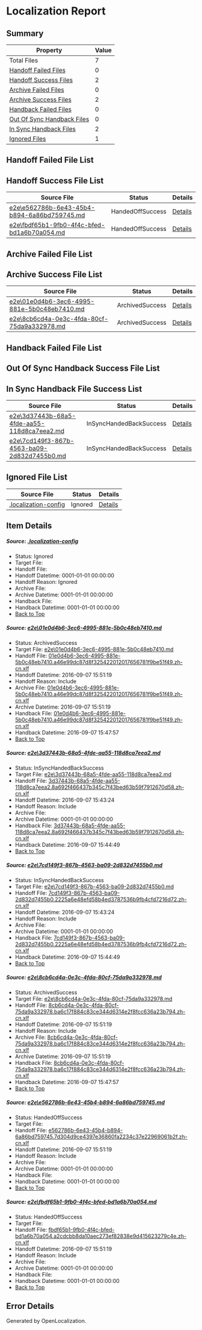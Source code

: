 # <a name='report-top'></a> Localization Report

## Summary
 Property | Value 
 -------- | ----- 
 Total Files | 7
[ Handoff Failed Files ](#handoff-failed-list)| 0
[ Handoff Success Files ](#handoff-success-list)| 2
[ Archive Failed Files ](#archive-failed-list)| 0
[ Archive Success Files ](#archive-success-list)| 2
[ Handback Failed Files ](#handback-failed-list)| 0
[ Out Of Sync Handback Files ](#outofsync-handback-success-list)| 0
[ In Sync Handback Files ](#insync-handback-success-list)| 2
[ Ignored Files ](#ignored-list)| 1

## <a name='handoff-failed-list'></a> Handoff Failed File List

## <a name='handoff-success-list'></a> Handoff Success File List
 Source File | Status | Details 
 ----------- | ------ | ------- 
 [e2e\e562786b-6e43-45b4-b894-6a86bd759745.md](https://github.com/OpenLocalizationTestOrg/ol-test0/blob/9d18cd56af9ab5fd79443051ed0b3f68ddc417a1/e2e/e562786b-6e43-45b4-b894-6a86bd759745.md) | HandedOffSuccess | [Details](#286d4a56e1be989e01c99213858e3ef39231ad745)
 [e2e\fbdf65b1-9fb0-4f4c-bfed-bd1a6b70a054.md](https://github.com/OpenLocalizationTestOrg/ol-test0/blob/5ab82898e8a2ad2cb8c10572fa21cf939d3f7805/e2e/fbdf65b1-9fb0-4f4c-bfed-bd1a6b70a054.md) | HandedOffSuccess | [Details](#9791ca6da04b1b7f66369c4042273f5339f821b76)

## <a name='archive-failed-list'></a> Archive Failed File List

## <a name='archive-success-list'></a> Archive Success File List
 Source File | Status | Details 
 ----------- | ------ | ------- 
 [e2e\01e0d4b6-3ec6-4995-881e-5b0c48eb7410.md](https://github.com/OpenLocalizationTestOrg/ol-test0/blob/fc9176534b7b283e08c602fbaf8cf855279c1343/e2e/01e0d4b6-3ec6-4995-881e-5b0c48eb7410.md) | ArchivedSuccess | [Details](#92c0e9c67506db2ea2008feb2ada3a8ee3bf53721)
 [e2e\8cb6cd4a-0e3c-4fda-80cf-75da9a332978.md](https://github.com/OpenLocalizationTestOrg/ol-test0/blob/fc9176534b7b283e08c602fbaf8cf855279c1343/e2e/8cb6cd4a-0e3c-4fda-80cf-75da9a332978.md) | ArchivedSuccess | [Details](#dc27d572cde0357c5e3f7ebcef32c5962f7c90014)

## <a name='handback-failed-list'></a> Handback Failed File List

## <a name='outofsync-handback-success-list'></a> Out Of Sync Handback Success File List

## <a name='insync-handback-success-list'></a> In Sync Handback File Success List
 Source File | Status | Details 
 ----------- | ------ | ------- 
 [e2e\3d37443b-68a5-4fde-aa55-118d8ca7eea2.md](https://github.com/OpenLocalizationTestOrg/ol-test0/blob/302e870a728c5b57eb43c062f573ce825bd889ac/e2e/3d37443b-68a5-4fde-aa55-118d8ca7eea2.md) | InSyncHandedBackSuccess | [Details](#dccef62d71bb552d2ebab91117fa4db5134ce17c2)
 [e2e\7cd149f3-867b-4563-ba09-2d832d7455b0.md](https://github.com/OpenLocalizationTestOrg/ol-test0/blob/302e870a728c5b57eb43c062f573ce825bd889ac/e2e/7cd149f3-867b-4563-ba09-2d832d7455b0.md) | InSyncHandedBackSuccess | [Details](#baf888d635786a5698a9164af8fff82b5da3c9193)

## <a name='ignored-list'></a> Ignored File List
 Source File | Status | Details 
 ----------- | ------ | ------- 
 [.localization-config](https://github.com/OpenLocalizationTestOrg/ol-test0/blob/5ab82898e8a2ad2cb8c10572fa21cf939d3f7805/.localization-config) | Ignored | [Details](#c268a05ecaa7ec85942ed632c29928ee5bd6da8d0)

## Item Details
##### <a name='c268a05ecaa7ec85942ed632c29928ee5bd6da8d0'></a> Source: [.localization-config](https://github.com/OpenLocalizationTestOrg/ol-test0/blob/5ab82898e8a2ad2cb8c10572fa21cf939d3f7805/.localization-config)
* Status: Ignored
* Target File: 
* Handoff File: 
* Handoff Datetime: 0001-01-01 00:00:00
* Handoff Reason: Ignored
* Archive File: 
* Archive Datetime: 0001-01-01 00:00:00
* Handback File: 
* Handback Datetime: 0001-01-01 00:00:00
* [Back to Top](#report-top)

##### <a name='92c0e9c67506db2ea2008feb2ada3a8ee3bf53721'></a> Source: [e2e\01e0d4b6-3ec6-4995-881e-5b0c48eb7410.md](https://github.com/OpenLocalizationTestOrg/ol-test0/blob/fc9176534b7b283e08c602fbaf8cf855279c1343/e2e/01e0d4b6-3ec6-4995-881e-5b0c48eb7410.md)
* Status: ArchivedSuccess
* Target File: [e2e\01e0d4b6-3ec6-4995-881e-5b0c48eb7410.md](https://github.com/OpenLocalizationTestOrg/ol-test0-zhcn/blob/ce61793ac2001fe0f69390c5ee27285675e7250f/e2e/01e0d4b6-3ec6-4995-881e-5b0c48eb7410.md)
* Handoff File: [01e0d4b6-3ec6-4995-881e-5b0c48eb7410.a46e99dc87d8f325422012017656781f9be51f49.zh-cn.xlf](https://github.com/OpenLocalizationTestOrg/ol-test0-handoff/blob/44664ef31c22d621a345cc905f6970fdfb1e8733/ol-handoff/OpenLocalizationTestOrg/ol-test0-zhcn/yuwzho/ht/01e0d4b6-3ec6-4995-881e-5b0c48eb7410.a46e99dc87d8f325422012017656781f9be51f49.zh-cn.xlf)
* Handoff Datetime: 2016-09-07 15:51:19
* Handoff Reason: Include
* Archive File: [01e0d4b6-3ec6-4995-881e-5b0c48eb7410.a46e99dc87d8f325422012017656781f9be51f49.zh-cn.xlf](https://github.com/OpenLocalizationTestOrg/ol-test0-handoff/blob/3507cc426324d25453a7531c62459bed64c7180e/ol-archive/OpenLocalizationTestOrg/ol-test0-zhcn/yuwzho/ht/01e0d4b6-3ec6-4995-881e-5b0c48eb7410.a46e99dc87d8f325422012017656781f9be51f49.zh-cn.xlf)
* Archive Datetime: 2016-09-07 15:51:19
* Handback File: [01e0d4b6-3ec6-4995-881e-5b0c48eb7410.a46e99dc87d8f325422012017656781f9be51f49.zh-cn.xlf](https://github.com/OpenLocalizationTestOrg/ol-test0-handback/blob/1000fbb06ea1098998c79ffa5c7f11382c65f0cb/ol-handback/OpenLocalizationTestOrg/ol-test0-zhcn/yuwzho/high/01e0d4b6-3ec6-4995-881e-5b0c48eb7410.a46e99dc87d8f325422012017656781f9be51f49.zh-cn.xlf)
* Handback Datetime: 2016-09-07 15:47:57
* [Back to Top](#report-top)

##### <a name='dccef62d71bb552d2ebab91117fa4db5134ce17c2'></a> Source: [e2e\3d37443b-68a5-4fde-aa55-118d8ca7eea2.md](https://github.com/OpenLocalizationTestOrg/ol-test0/blob/302e870a728c5b57eb43c062f573ce825bd889ac/e2e/3d37443b-68a5-4fde-aa55-118d8ca7eea2.md)
* Status: InSyncHandedBackSuccess
* Target File: [e2e\3d37443b-68a5-4fde-aa55-118d8ca7eea2.md](https://github.com/OpenLocalizationTestOrg/ol-test0-zhcn/blob/e2f3cfb4c24cde7dbfeba28503711f36630ff7be/e2e/3d37443b-68a5-4fde-aa55-118d8ca7eea2.md)
* Handoff File: [3d37443b-68a5-4fde-aa55-118d8ca7eea2.8a692f466437b345c7f43bed63b59f7912670d58.zh-cn.xlf](https://github.com/OpenLocalizationTestOrg/ol-test0-handoff/blob/5f810a26a0b75f91bd2870f3851fea826992b6ab/ol-handoff/OpenLocalizationTestOrg/ol-test0-zhcn/yuwzho/ht/3d37443b-68a5-4fde-aa55-118d8ca7eea2.8a692f466437b345c7f43bed63b59f7912670d58.zh-cn.xlf)
* Handoff Datetime: 2016-09-07 15:43:24
* Handoff Reason: Include
* Archive File: 
* Archive Datetime: 0001-01-01 00:00:00
* Handback File: [3d37443b-68a5-4fde-aa55-118d8ca7eea2.8a692f466437b345c7f43bed63b59f7912670d58.zh-cn.xlf](https://github.com/OpenLocalizationTestOrg/ol-test0-handback/blob/27ff55e3491fa78dbc566cade5b15ffbe118c90f/ol-handback/OpenLocalizationTestOrg/ol-test0-zhcn/yuwzho/ht/3d37443b-68a5-4fde-aa55-118d8ca7eea2.8a692f466437b345c7f43bed63b59f7912670d58.zh-cn.xlf)
* Handback Datetime: 2016-09-07 15:44:49
* [Back to Top](#report-top)

##### <a name='baf888d635786a5698a9164af8fff82b5da3c9193'></a> Source: [e2e\7cd149f3-867b-4563-ba09-2d832d7455b0.md](https://github.com/OpenLocalizationTestOrg/ol-test0/blob/302e870a728c5b57eb43c062f573ce825bd889ac/e2e/7cd149f3-867b-4563-ba09-2d832d7455b0.md)
* Status: InSyncHandedBackSuccess
* Target File: [e2e\7cd149f3-867b-4563-ba09-2d832d7455b0.md](https://github.com/OpenLocalizationTestOrg/ol-test0-zhcn/blob/e2f3cfb4c24cde7dbfeba28503711f36630ff7be/e2e/7cd149f3-867b-4563-ba09-2d832d7455b0.md)
* Handoff File: [7cd149f3-867b-4563-ba09-2d832d7455b0.2225a6e48efd58b4ed3787536b9fb4cfd7216d72.zh-cn.xlf](https://github.com/OpenLocalizationTestOrg/ol-test0-handoff/blob/5f810a26a0b75f91bd2870f3851fea826992b6ab/ol-handoff/OpenLocalizationTestOrg/ol-test0-zhcn/yuwzho/ht/7cd149f3-867b-4563-ba09-2d832d7455b0.2225a6e48efd58b4ed3787536b9fb4cfd7216d72.zh-cn.xlf)
* Handoff Datetime: 2016-09-07 15:43:24
* Handoff Reason: Include
* Archive File: 
* Archive Datetime: 0001-01-01 00:00:00
* Handback File: [7cd149f3-867b-4563-ba09-2d832d7455b0.2225a6e48efd58b4ed3787536b9fb4cfd7216d72.zh-cn.xlf](https://github.com/OpenLocalizationTestOrg/ol-test0-handback/blob/27ff55e3491fa78dbc566cade5b15ffbe118c90f/ol-handback/OpenLocalizationTestOrg/ol-test0-zhcn/yuwzho/ht/7cd149f3-867b-4563-ba09-2d832d7455b0.2225a6e48efd58b4ed3787536b9fb4cfd7216d72.zh-cn.xlf)
* Handback Datetime: 2016-09-07 15:44:49
* [Back to Top](#report-top)

##### <a name='dc27d572cde0357c5e3f7ebcef32c5962f7c90014'></a> Source: [e2e\8cb6cd4a-0e3c-4fda-80cf-75da9a332978.md](https://github.com/OpenLocalizationTestOrg/ol-test0/blob/fc9176534b7b283e08c602fbaf8cf855279c1343/e2e/8cb6cd4a-0e3c-4fda-80cf-75da9a332978.md)
* Status: ArchivedSuccess
* Target File: [e2e\8cb6cd4a-0e3c-4fda-80cf-75da9a332978.md](https://github.com/OpenLocalizationTestOrg/ol-test0-zhcn/blob/ce61793ac2001fe0f69390c5ee27285675e7250f/e2e/8cb6cd4a-0e3c-4fda-80cf-75da9a332978.md)
* Handoff File: [8cb6cd4a-0e3c-4fda-80cf-75da9a332978.ba6c17f884c83ce344d6314e2f8fcc636a23b794.zh-cn.xlf](https://github.com/OpenLocalizationTestOrg/ol-test0-handoff/blob/44664ef31c22d621a345cc905f6970fdfb1e8733/ol-handoff/OpenLocalizationTestOrg/ol-test0-zhcn/yuwzho/ht/8cb6cd4a-0e3c-4fda-80cf-75da9a332978.ba6c17f884c83ce344d6314e2f8fcc636a23b794.zh-cn.xlf)
* Handoff Datetime: 2016-09-07 15:51:19
* Handoff Reason: Include
* Archive File: [8cb6cd4a-0e3c-4fda-80cf-75da9a332978.ba6c17f884c83ce344d6314e2f8fcc636a23b794.zh-cn.xlf](https://github.com/OpenLocalizationTestOrg/ol-test0-handoff/blob/3507cc426324d25453a7531c62459bed64c7180e/ol-archive/OpenLocalizationTestOrg/ol-test0-zhcn/yuwzho/ht/8cb6cd4a-0e3c-4fda-80cf-75da9a332978.ba6c17f884c83ce344d6314e2f8fcc636a23b794.zh-cn.xlf)
* Archive Datetime: 2016-09-07 15:51:19
* Handback File: [8cb6cd4a-0e3c-4fda-80cf-75da9a332978.ba6c17f884c83ce344d6314e2f8fcc636a23b794.zh-cn.xlf](https://github.com/OpenLocalizationTestOrg/ol-test0-handback/blob/1000fbb06ea1098998c79ffa5c7f11382c65f0cb/ol-handback/OpenLocalizationTestOrg/ol-test0-zhcn/yuwzho/high/8cb6cd4a-0e3c-4fda-80cf-75da9a332978.ba6c17f884c83ce344d6314e2f8fcc636a23b794.zh-cn.xlf)
* Handback Datetime: 2016-09-07 15:47:57
* [Back to Top](#report-top)

##### <a name='286d4a56e1be989e01c99213858e3ef39231ad745'></a> Source: [e2e\e562786b-6e43-45b4-b894-6a86bd759745.md](https://github.com/OpenLocalizationTestOrg/ol-test0/blob/9d18cd56af9ab5fd79443051ed0b3f68ddc417a1/e2e/e562786b-6e43-45b4-b894-6a86bd759745.md)
* Status: HandedOffSuccess
* Target File: 
* Handoff File: [e562786b-6e43-45b4-b894-6a86bd759745.7d304d9ce4397e36860fa2234c37e22969061b2f.zh-cn.xlf](https://github.com/OpenLocalizationTestOrg/ol-test0-handoff/blob/44664ef31c22d621a345cc905f6970fdfb1e8733/ol-handoff/OpenLocalizationTestOrg/ol-test0-zhcn/yuwzho/ht/e562786b-6e43-45b4-b894-6a86bd759745.7d304d9ce4397e36860fa2234c37e22969061b2f.zh-cn.xlf)
* Handoff Datetime: 2016-09-07 15:51:19
* Handoff Reason: Include
* Archive File: 
* Archive Datetime: 0001-01-01 00:00:00
* Handback File: 
* Handback Datetime: 0001-01-01 00:00:00
* [Back to Top](#report-top)

##### <a name='9791ca6da04b1b7f66369c4042273f5339f821b76'></a> Source: [e2e\fbdf65b1-9fb0-4f4c-bfed-bd1a6b70a054.md](https://github.com/OpenLocalizationTestOrg/ol-test0/blob/5ab82898e8a2ad2cb8c10572fa21cf939d3f7805/e2e/fbdf65b1-9fb0-4f4c-bfed-bd1a6b70a054.md)
* Status: HandedOffSuccess
* Target File: 
* Handoff File: [fbdf65b1-9fb0-4f4c-bfed-bd1a6b70a054.a2cdcbb8da10aec273ef82838e9d415623279c4e.zh-cn.xlf](https://github.com/OpenLocalizationTestOrg/ol-test0-handoff/blob/44664ef31c22d621a345cc905f6970fdfb1e8733/ol-handoff/OpenLocalizationTestOrg/ol-test0-zhcn/yuwzho/ht/fbdf65b1-9fb0-4f4c-bfed-bd1a6b70a054.a2cdcbb8da10aec273ef82838e9d415623279c4e.zh-cn.xlf)
* Handoff Datetime: 2016-09-07 15:51:19
* Handoff Reason: Include
* Archive File: 
* Archive Datetime: 0001-01-01 00:00:00
* Handback File: 
* Handback Datetime: 0001-01-01 00:00:00
* [Back to Top](#report-top)


## Error Details

Generated by OpenLocalization.

